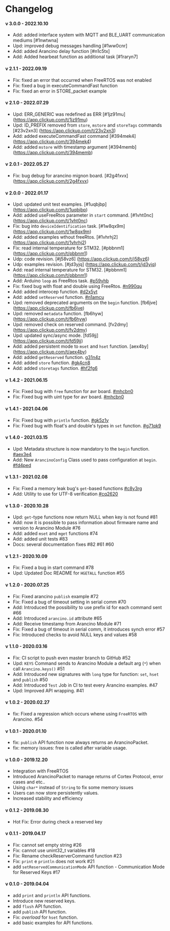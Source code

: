 # Changelog

#### v 3.0.0 - 2022.10.10
* Add: added interface system with MQTT and BLE_UART communication mediums [#1nwtwna]
* Upd: improved debug messages handling [#1ww0cnr]
* Add: added Arancino delay function [#n1c5tx]
* Add: Added hearbeat function as additional task [#1raryn7]

#### v 2.1.1 - 2022.09.19
* Fix: fixed an error that occurred when FreeRTOS was not enabled
* Fix: fixed a bug in executeCommandFast function
* Fix: fixed an error in STORE_packet example

#### v 2.1.0 - 2022.07.29
* Upd: ERR_GENERIC was redefined as ERR [#1jz91mu] (https://app.clickup.com/t/1jz91mu)
* Upd: ID_PREFIX removed from `store`, `mstore` and `storeTags` commands [#23v2xn3] (https://app.clickup.com/t/23v2xn3)
* Add: added executeCommandFast command [#394mek4] (https://app.clickup.com/t/394mek4)
* Add: added `mstore` with timestamp argument [#394memb] (https://app.clickup.com/t/394memb)

#### v 2.0.1 - 2022.05.27
* Fix: bug debug for arancino mignon board. [#2g4fxvx] (https://app.clickup.com/t/2g4fxvx)

#### v 2.0.0 - 2022.01.17
* Upd: updated unit test examples. [#1uqbjbp] (https://app.clickup.com/t/1uqbjbp)
* Add: added useFreeRtos parameter in `start` command. [#1vht0nc] (https://app.clickup.com/t/1vht0nc)
* Fix: bug into `deviceIdentification` task. [#1w8qx9m] (https://app.clickup.com/t/1w8qx9m)
* Add: added examples wthout freeRtos. [#1vhrhj2] (https://app.clickup.com/t/1vhrhj2)
* Fix: read internal temperature for STM32. [#pbbnm1] (https://app.clickup.com/t/pbbnm1)
* Udp: code revision. [#j58vz6] (https://app.clickup.com/t/j58vz6)
* Udp: examples revision. [#jd3yjq] (https://app.clickup.com/t/jd3yjq)
* Add: read internal temperature for STM32. [#pbbnm1] (https://app.clickup.com/t/pbbnm1)
* Add: Arduino `loop` as FreeRtos task. [#p59vhb](https://app.clickup.com/t/p59vhb)
* Fix: fixed bug with float and double using FreeRtos. [#n990qu](https://app.clickup.com/t/n990qu)
* Add: added interocep function. [#d2x5yt](https://app.clickup.com/t/d2x5yt)
* Add: added `setReserved` function. [#n1amcu](https://app.clickup.com/t/n1amcu)
* Upd: removed deprecated arguments on the `begin` function. [fb6jve] (https://app.clickup.com/t/fb6jve)
* Upd: removed `metadata` function. [fb6hyw] (https://app.clickup.com/t/fb6hyw)
* Upd: removed check on reserved command. [fv2dmy] (https://app.clickup.com/t/fv2dmy)
* Upd: updated sync/async mode. [fd59jj] (https://app.clickup.com/t/fd59jj)
* Add: added persistent mode to `mset` and `hset` function. [aex4by] (https://app.clickup.com/t/aex4by)
* Add: added `getReserved` function. [g31n4z](https://app.clickup.com/t/g31n4z)
* Add: added `store` function. [#gk4cn8](https://app.clickup.com/t/gk4cn8)
* Add: added `storetags` function. [#hf2fg6](https://app.clickup.com/t/hf2fg6)

#### v 1.4.2 - 2021.06.15
* Fix: Fixed bug with `free` function for avr board. [#mhcbn0](https://app.clickup.com/t/mhcbn0)
* Fix: Fixed bug with uint type for avr board. [#mhcbn0](https://app.clickup.com/t/mhcbn0)

#### v 1.4.1 - 2021.04.06
* Fix: Fixed bug with `println` function. [#gk5z1y](https://app.clickup.com/t/gk5z1y)
* Fix: Fixed bug with float's and double's types in `set` function. [#g71qk9](https://app.clickup.com/t/g71qk9)

#### v 1.4.0 - 2021.03.15
* Upd: Metadata structure is now mandatory to the `begin` function. [#aex3e4](https://app.clickup.com/t/aex3e4)
* Add: New `ArancinoConfig` Class used to pass configuration at `begin`. [#fd4ped](https://app.clickup.com/t/fd4ped)

#### v 1.3.1 - 2021.02.08
* Fix: Fixed a memory leak bug's `get`-based functions [#c8y3rg](https://app.clickup.com/t/c8y3rg)
* Add: Utility to use for UTF-8 verification [#cq2620](https://app.clickup.com/t/cq2620)

#### v 1.3.0 - 2020.10.28
* Upd: `get`-type functions now return NULL when key is not found #81
* Add: now it is possible to pass information about firmware name and version to Arancino Module #76
* Add: added `mset` and `mget` functions #74
* Add: added unit tests #83
* Docs: several documentation fixes #82 #61 #60

#### v 1.2.1 - 2020.10.09
* Fix: Fixed a bug in start command #78
* Upd: Updated Doc README for `HGETALL` function #55

#### v 1.2.0 - 2020.07.25
* Fix: Fixed arancino `publish` example  #72
* Fix: Fixed a bug of timeout setting in serial comm  #70
* Add: Introduced the possibility to use prefix id for each command sent #66
* Add: Introduced `arancino.id` attribute #65
* Add: Receive timestamp from Arancino Module #71
* Fix: Fixed a bug of timeout in serial comm, it introduces synch error #57
* Fix: Introduced checks to avoid NULL keys and values #58

#### v 1.1.0 - 2020.03.16
* Fix: CI script to push even master branch to GitHub #52
* Upd: `KEYS` Command sends to Arancino Module a default arg (`*`) when call `Arancino.keys()` #51
* Add: Introduced new signatures with `long` type for function: `set`, `hset` and `publish` #50
* Add: Introduced `Test` Job in CI to test every Arancino examples. #47
* Upd: Improved API wrapping. #41

#### v 1.0.2 - 2020.02.27
* fix: Fixed a regression which occurs whene using `FreeRTOS` with Arancino. #54

#### v 1.0.1 - 2020.01.10
* fix: `publish` API function now always returns an ArancinoPacket.
* fix: memory issues: free is called after variable usage.

#### v 1.0.0 - 2019.12.20
* Integration with FreeRTOS
* Introduced ArancinoPacket to manage returns of Cortex Protocol, error cases and etc..
* Using `char*` instead of `String` to fix some memory issues
* Users can now store persistently values.
* Increased stability and efficiency

#### v 0.1.2 - 2019.08.30
* Hot Fix: Error during check a reserved key

#### v 0.1.1 - 2019.04.17
* Fix: cannot set empty string #26
* Fix: cannot use unint32_t variables #18
* Fix: Rename checkReserverCommand function  #23
* Fix: `print` e `println` does not work #21
* add `setReservedCommunicationMode` API function - Communication Mode for Reserved Keys #17

#### v 0.1.0 - 2019.04.04
* add `print` and `println` API functions.
* Introduce new reserved keys.
* add `flush` API function.
* add `publish` API function.
* Fix: _overload_ for `hset` function.
* add basic examples for API functions.

